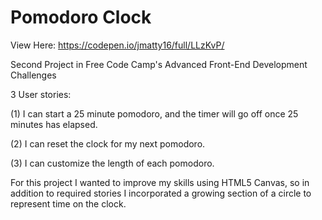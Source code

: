 # Pomodoro Clock

View Here: https://codepen.io/jmatty16/full/LLzKvP/

Second Project in Free Code Camp's Advanced Front-End Development Challenges

3 User stories: 

(1) I can start a 25 minute pomodoro, and the timer will go off once 25 minutes has elapsed.

(2) I can reset the clock for my next pomodoro.

(3) I can customize the length of each pomodoro.

For this project I wanted to improve my skills using HTML5 Canvas, so in addition to required stories I incorporated a growing section of a circle to represent time on the clock. 
